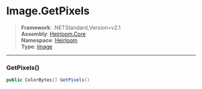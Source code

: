 # Image.GetPixels

> **Framework**: .NETStandard,Version=v2.1  
> **Assembly**: [Heirloom.Core][0]  
> **Namespace**: [Heirloom][0]  
> **Type**: [Image][1]  

--------------------------------------------------------------------------------

### GetPixels()

```cs
public ColorBytes[] GetPixels()
```

[0]: ..\Heirloom.Core.md
[1]: Heirloom.Image.md
